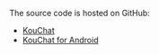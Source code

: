 The source code is hosted on GitHub:

  * [KouChat](https://github.com/blurpy/kouchat)
  * [KouChat for Android](https://github.com/blurpy/kouchat-android)